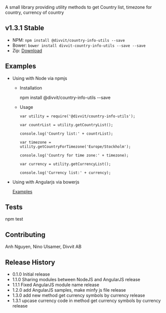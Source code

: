 A small library providing utility methods to get Country list, timezone for country, currency of country

## v1.3.1 Stable

- NPM: `npm install @divvit/country-info-utils --save`
- Bower: `bower install divvit-country-info-utils --save --save`
- Zip: [Download](https://github.com/divvit/country-info-utils/archive/master.zip)

## Examples
   - Using with Node via npmjs
      - Installation

        npm install @divvit/country-info-utils --save

      - Usage

        	var utility = require('@divvit/country-info-utils');

        	var countrList = utility.getCountryList();

        	console.log('Country list:' + countrList);

        	var timezone = utility.getCountryForTimezone('Europe/Stockholm');

        	console.log('Country for time zone:' + timezone);

        	var currency = utility.getCurrencyList();

        	console.log('Currency list:' + currency);

   - Using with Angularjs via bowerjs

      [Examples](https://github.com/divvit/country-info-utils/tree/master/samples)


## Tests

  npm test

## Contributing

Anh Nguyen, Nino Ulsamer, Divvit AB

## Release History

* 0.1.0 Initial release
* 1.1.0 Sharing modules between NodeJS and AngularJS release
* 1.1.1 Fixed AngularJS module name release
* 1.2.0 add AngularJS samples, make minfy js file release
* 1.3.0 add new method get currency symbols by currency release
* 1.3.1 upcase currency code in method get currency symbols by currency release
